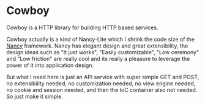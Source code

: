 # Cowboy
Cowboy is a HTTP library for building HTTP based services.

Cowboy actually is a kind of Nancy-Lite which I shrink the code size of the [Nancy](https://github.com/NancyFx/Nancy) framework.
Nancy has elegant design and great extensibility, the design ideas such as "It just works", "Easily customizable", "Low ceremony" and "Low friction" are really cool and its really a pleasure to leverage the power of it into application design.

But what I need here is just an API service with super simple GET and POST, no extensibility needed, no customization needed, no view engine needed, no cookie and session needed, and then the IoC container also not needed. So just make it simple.

